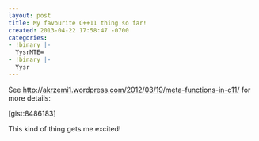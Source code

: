 ```yaml
---
layout: post
title: My favourite C++11 thing so far!
created: 2013-04-22 17:58:47 -0700
categories:
- !binary |-
  YysrMTE=
- !binary |-
  Yysr
---
```

See http://akrzemi1.wordpress.com/2012/03/19/meta-functions-in-c11/ for more details:

[gist:8486183]

This kind of thing gets me excited!

